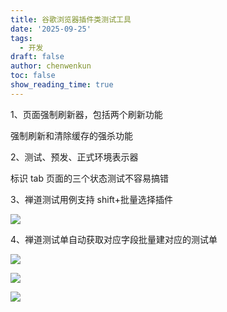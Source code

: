 ```yaml
---
title: 谷歌浏览器插件类测试工具
date: '2025-09-25'
tags:
  - 开发
draft: false
author: chenwenkun
toc: false
show_reading_time: true
---
```

1、页面强制刷新器，包括两个刷新功能

强制刷新和清除缓存的强杀功能

2、测试、预发、正式环境表示器

标识 tab 页面的三个状态测试不容易搞错

3、禅道测试用例支持 shift+批量选择插件

![](https://prod-files-secure.s3.us-west-2.amazonaws.com/c205fb54-92b2-4987-8be3-972b67d27acc/7ca8990d-2ef0-4ad6-8256-c807dbb8b3d5/image.png?X-Amz-Algorithm=AWS4-HMAC-SHA256&X-Amz-Content-Sha256=UNSIGNED-PAYLOAD&X-Amz-Credential=ASIAZI2LB466X37X2N4U%2F20251022%2Fus-west-2%2Fs3%2Faws4_request&X-Amz-Date=20251022T005329Z&X-Amz-Expires=3600&X-Amz-Security-Token=IQoJb3JpZ2luX2VjEGkaCXVzLXdlc3QtMiJIMEYCIQDCsd85wofPny94XHlsZ4HZkIZ16CbTOyxRYGui1vubJgIhALoM0451mQkFH9PVeeNfvArinowB3Jp3gzH%2FCP8xzrzPKv8DCCIQABoMNjM3NDIzMTgzODA1IgyIZ0AFBa8p4bw91X4q3AOu6R6tZBANtVlQf8XpESuOxRcWooEKF5hsSdwOdFjfG%2BliYmBnJUPj1VmO%2BzkBZRbT3PTbBC1YzSBSS7fjUmMPOLHegkwA2uBdE%2FbFvdt1ufG%2Bhw7gWkrHGpWfcPJQORae4nGwdcqpIcDPdvwEI9IAzUQHvwaLu%2FLaCPIbjVnZZjik54mzRmeo%2BI5Wyr1OI9jK9IA8AznFCwKTtDfjawKxApuWsfnXvSfn2nKBmvWM1mTfiwAZmCjIt7%2BgsGpmB5lkQ7BCDFlQCw8WPRBRRtKvfiIacSp0tPxZAuCaO5NC7b0WKbaJD81O0irL9sbL7ABfzaeBHx15kHR69MKMtpIbVZ2%2B4pPMUZ3zOOAJw%2FLxJaOSQKp%2BpVrZKMCJFNMj%2FPvo3ttJmM8hM21ghsW4pUmDodoMb3jfeRKsAQledfNyRWJ8tMH6Tbmn40YT5o1BovIXt2s00DNdILalDSVka1YyMryrZ7JlMO48j75j6V%2F0ee3aa5dyj1cXyq9BxtBnuMt9Ndo2o0w2a1yAbmwdVxd%2FvNo2DS8oWLkQ8%2BvvoTkS2fFD3YLBFo1XlrmN%2BV044s35SJ%2BEj0CbcT06kS49vRdV3jS4wvMZa%2F7yY92uG5YM2vMP2cAOzr3Qenkm%2FTDVzuDHBjqkAfEEQzxP%2BDlPmeUhxkAbA8YhbgP32v6YfLS6jaQuvJI%2B4%2Fr%2BeYOr8vajYpROt6De0uo17Z815zJ8at3YJeU3ied0iJ%2F8speeA70kgcvQnbkeuLqAdmk49r0OIHBu3OY8SB92ZtOwG17S9AdyNSEu5Xbkc8mFzbJE5GDbw%2BWgqDJPK5K%2BNf1mho%2F9JG8C5mmCkOP3A0MsHD2DQY9KbeYMTnfqeDId&X-Amz-Signature=161be5ac9dd57b8707853a1c2e6e9d750924201efdd468cb16dd281bb78851bb&X-Amz-SignedHeaders=host&x-amz-checksum-mode=ENABLED&x-id=GetObject)

4、禅道测试单自动获取对应字段批量建对应的测试单

![](https://prod-files-secure.s3.us-west-2.amazonaws.com/c205fb54-92b2-4987-8be3-972b67d27acc/1ea39b01-dd1c-4a56-bb09-4fe87447f5c7/image.png?X-Amz-Algorithm=AWS4-HMAC-SHA256&X-Amz-Content-Sha256=UNSIGNED-PAYLOAD&X-Amz-Credential=ASIAZI2LB466X37X2N4U%2F20251022%2Fus-west-2%2Fs3%2Faws4_request&X-Amz-Date=20251022T005329Z&X-Amz-Expires=3600&X-Amz-Security-Token=IQoJb3JpZ2luX2VjEGkaCXVzLXdlc3QtMiJIMEYCIQDCsd85wofPny94XHlsZ4HZkIZ16CbTOyxRYGui1vubJgIhALoM0451mQkFH9PVeeNfvArinowB3Jp3gzH%2FCP8xzrzPKv8DCCIQABoMNjM3NDIzMTgzODA1IgyIZ0AFBa8p4bw91X4q3AOu6R6tZBANtVlQf8XpESuOxRcWooEKF5hsSdwOdFjfG%2BliYmBnJUPj1VmO%2BzkBZRbT3PTbBC1YzSBSS7fjUmMPOLHegkwA2uBdE%2FbFvdt1ufG%2Bhw7gWkrHGpWfcPJQORae4nGwdcqpIcDPdvwEI9IAzUQHvwaLu%2FLaCPIbjVnZZjik54mzRmeo%2BI5Wyr1OI9jK9IA8AznFCwKTtDfjawKxApuWsfnXvSfn2nKBmvWM1mTfiwAZmCjIt7%2BgsGpmB5lkQ7BCDFlQCw8WPRBRRtKvfiIacSp0tPxZAuCaO5NC7b0WKbaJD81O0irL9sbL7ABfzaeBHx15kHR69MKMtpIbVZ2%2B4pPMUZ3zOOAJw%2FLxJaOSQKp%2BpVrZKMCJFNMj%2FPvo3ttJmM8hM21ghsW4pUmDodoMb3jfeRKsAQledfNyRWJ8tMH6Tbmn40YT5o1BovIXt2s00DNdILalDSVka1YyMryrZ7JlMO48j75j6V%2F0ee3aa5dyj1cXyq9BxtBnuMt9Ndo2o0w2a1yAbmwdVxd%2FvNo2DS8oWLkQ8%2BvvoTkS2fFD3YLBFo1XlrmN%2BV044s35SJ%2BEj0CbcT06kS49vRdV3jS4wvMZa%2F7yY92uG5YM2vMP2cAOzr3Qenkm%2FTDVzuDHBjqkAfEEQzxP%2BDlPmeUhxkAbA8YhbgP32v6YfLS6jaQuvJI%2B4%2Fr%2BeYOr8vajYpROt6De0uo17Z815zJ8at3YJeU3ied0iJ%2F8speeA70kgcvQnbkeuLqAdmk49r0OIHBu3OY8SB92ZtOwG17S9AdyNSEu5Xbkc8mFzbJE5GDbw%2BWgqDJPK5K%2BNf1mho%2F9JG8C5mmCkOP3A0MsHD2DQY9KbeYMTnfqeDId&X-Amz-Signature=46f4233dce78eae1ba735cdce750db349e35a48ae8e226962157f0a1d859414f&X-Amz-SignedHeaders=host&x-amz-checksum-mode=ENABLED&x-id=GetObject)

![](https://prod-files-secure.s3.us-west-2.amazonaws.com/c205fb54-92b2-4987-8be3-972b67d27acc/fa727f1d-546c-42aa-9508-d8d3d1275bcd/image.png?X-Amz-Algorithm=AWS4-HMAC-SHA256&X-Amz-Content-Sha256=UNSIGNED-PAYLOAD&X-Amz-Credential=ASIAZI2LB466X37X2N4U%2F20251022%2Fus-west-2%2Fs3%2Faws4_request&X-Amz-Date=20251022T005329Z&X-Amz-Expires=3600&X-Amz-Security-Token=IQoJb3JpZ2luX2VjEGkaCXVzLXdlc3QtMiJIMEYCIQDCsd85wofPny94XHlsZ4HZkIZ16CbTOyxRYGui1vubJgIhALoM0451mQkFH9PVeeNfvArinowB3Jp3gzH%2FCP8xzrzPKv8DCCIQABoMNjM3NDIzMTgzODA1IgyIZ0AFBa8p4bw91X4q3AOu6R6tZBANtVlQf8XpESuOxRcWooEKF5hsSdwOdFjfG%2BliYmBnJUPj1VmO%2BzkBZRbT3PTbBC1YzSBSS7fjUmMPOLHegkwA2uBdE%2FbFvdt1ufG%2Bhw7gWkrHGpWfcPJQORae4nGwdcqpIcDPdvwEI9IAzUQHvwaLu%2FLaCPIbjVnZZjik54mzRmeo%2BI5Wyr1OI9jK9IA8AznFCwKTtDfjawKxApuWsfnXvSfn2nKBmvWM1mTfiwAZmCjIt7%2BgsGpmB5lkQ7BCDFlQCw8WPRBRRtKvfiIacSp0tPxZAuCaO5NC7b0WKbaJD81O0irL9sbL7ABfzaeBHx15kHR69MKMtpIbVZ2%2B4pPMUZ3zOOAJw%2FLxJaOSQKp%2BpVrZKMCJFNMj%2FPvo3ttJmM8hM21ghsW4pUmDodoMb3jfeRKsAQledfNyRWJ8tMH6Tbmn40YT5o1BovIXt2s00DNdILalDSVka1YyMryrZ7JlMO48j75j6V%2F0ee3aa5dyj1cXyq9BxtBnuMt9Ndo2o0w2a1yAbmwdVxd%2FvNo2DS8oWLkQ8%2BvvoTkS2fFD3YLBFo1XlrmN%2BV044s35SJ%2BEj0CbcT06kS49vRdV3jS4wvMZa%2F7yY92uG5YM2vMP2cAOzr3Qenkm%2FTDVzuDHBjqkAfEEQzxP%2BDlPmeUhxkAbA8YhbgP32v6YfLS6jaQuvJI%2B4%2Fr%2BeYOr8vajYpROt6De0uo17Z815zJ8at3YJeU3ied0iJ%2F8speeA70kgcvQnbkeuLqAdmk49r0OIHBu3OY8SB92ZtOwG17S9AdyNSEu5Xbkc8mFzbJE5GDbw%2BWgqDJPK5K%2BNf1mho%2F9JG8C5mmCkOP3A0MsHD2DQY9KbeYMTnfqeDId&X-Amz-Signature=0ac77ff067ef2a0c7c7c6f0a5e91fd355581101b55964f0f670f1654f2d8652a&X-Amz-SignedHeaders=host&x-amz-checksum-mode=ENABLED&x-id=GetObject)

![](https://prod-files-secure.s3.us-west-2.amazonaws.com/c205fb54-92b2-4987-8be3-972b67d27acc/2a374ca8-3be3-4978-8ee1-2331f1db0267/image.png?X-Amz-Algorithm=AWS4-HMAC-SHA256&X-Amz-Content-Sha256=UNSIGNED-PAYLOAD&X-Amz-Credential=ASIAZI2LB466X37X2N4U%2F20251022%2Fus-west-2%2Fs3%2Faws4_request&X-Amz-Date=20251022T005329Z&X-Amz-Expires=3600&X-Amz-Security-Token=IQoJb3JpZ2luX2VjEGkaCXVzLXdlc3QtMiJIMEYCIQDCsd85wofPny94XHlsZ4HZkIZ16CbTOyxRYGui1vubJgIhALoM0451mQkFH9PVeeNfvArinowB3Jp3gzH%2FCP8xzrzPKv8DCCIQABoMNjM3NDIzMTgzODA1IgyIZ0AFBa8p4bw91X4q3AOu6R6tZBANtVlQf8XpESuOxRcWooEKF5hsSdwOdFjfG%2BliYmBnJUPj1VmO%2BzkBZRbT3PTbBC1YzSBSS7fjUmMPOLHegkwA2uBdE%2FbFvdt1ufG%2Bhw7gWkrHGpWfcPJQORae4nGwdcqpIcDPdvwEI9IAzUQHvwaLu%2FLaCPIbjVnZZjik54mzRmeo%2BI5Wyr1OI9jK9IA8AznFCwKTtDfjawKxApuWsfnXvSfn2nKBmvWM1mTfiwAZmCjIt7%2BgsGpmB5lkQ7BCDFlQCw8WPRBRRtKvfiIacSp0tPxZAuCaO5NC7b0WKbaJD81O0irL9sbL7ABfzaeBHx15kHR69MKMtpIbVZ2%2B4pPMUZ3zOOAJw%2FLxJaOSQKp%2BpVrZKMCJFNMj%2FPvo3ttJmM8hM21ghsW4pUmDodoMb3jfeRKsAQledfNyRWJ8tMH6Tbmn40YT5o1BovIXt2s00DNdILalDSVka1YyMryrZ7JlMO48j75j6V%2F0ee3aa5dyj1cXyq9BxtBnuMt9Ndo2o0w2a1yAbmwdVxd%2FvNo2DS8oWLkQ8%2BvvoTkS2fFD3YLBFo1XlrmN%2BV044s35SJ%2BEj0CbcT06kS49vRdV3jS4wvMZa%2F7yY92uG5YM2vMP2cAOzr3Qenkm%2FTDVzuDHBjqkAfEEQzxP%2BDlPmeUhxkAbA8YhbgP32v6YfLS6jaQuvJI%2B4%2Fr%2BeYOr8vajYpROt6De0uo17Z815zJ8at3YJeU3ied0iJ%2F8speeA70kgcvQnbkeuLqAdmk49r0OIHBu3OY8SB92ZtOwG17S9AdyNSEu5Xbkc8mFzbJE5GDbw%2BWgqDJPK5K%2BNf1mho%2F9JG8C5mmCkOP3A0MsHD2DQY9KbeYMTnfqeDId&X-Amz-Signature=07c6af06e1e88e94ed1cce5012d349ff23eb111e84483abc3d6e4aacd6d9fd46&X-Amz-SignedHeaders=host&x-amz-checksum-mode=ENABLED&x-id=GetObject)
